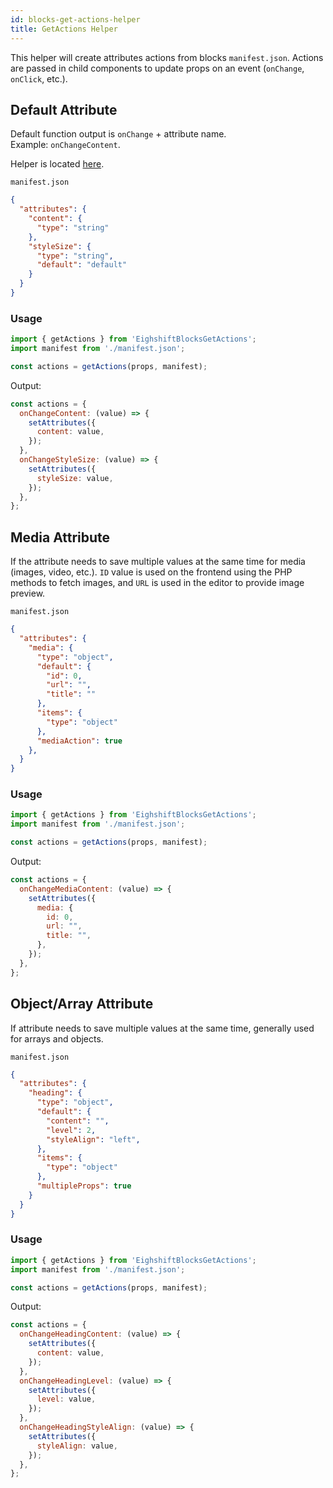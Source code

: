 ```yaml
---
id: blocks-get-actions-helper
title: GetActions Helper
---
```


This helper will create attributes actions from blocks `manifest.json`.
Actions are passed in child components to update props on an event (`onChange`, `onClick`, etc.).

## Default Attribute

Default function output is `onChange` + attribute name.  
Example: `onChangeContent`.

Helper is located [here](https://github.com/infinum/eightshift-frontend-libs/blob/d14c02804c1e55fc4ca11af0546a40205fee93a7/scripts/get-actions.js).

`manifest.json`

```json
{
  "attributes": {
    "content": {
      "type": "string"
    },
    "styleSize": {
      "type": "string",
      "default": "default"
    }
  }
}
```

### Usage

```js
import { getActions } from 'EighshiftBlocksGetActions';
import manifest from './manifest.json';

const actions = getActions(props, manifest);
```

Output:

```js
const actions = {
  onChangeContent: (value) => {
    setAttributes({
      content: value,
    });
  },
  onChangeStyleSize: (value) => {
    setAttributes({
      styleSize: value,
    });
  },
};
```

## Media Attribute

If the attribute needs to save multiple values at the same time for media (images, video, etc.). `ID` value is used on the frontend using the PHP methods to fetch images, and `URL` is used in the editor to provide image preview.

`manifest.json`

```json
{
  "attributes": {
    "media": {
      "type": "object",
      "default": {
        "id": 0,
        "url": "",
        "title": ""
      },
      "items": {
        "type": "object"
      },
      "mediaAction": true
    },
  }
}
```

### Usage

```js
import { getActions } from 'EighshiftBlocksGetActions';
import manifest from './manifest.json';

const actions = getActions(props, manifest);
```

Output:

```js
const actions = {
  onChangeMediaContent: (value) => {
    setAttributes({
      media: {
        id: 0,
        url: "",
        title: "",
      },
    });
  },
};
```


## Object/Array Attribute

If attribute needs to save multiple values at the same time, generally used for arrays and objects.

`manifest.json`

```json
{
  "attributes": {
    "heading": {
      "type": "object",
      "default": {
        "content": "",
        "level": 2,
        "styleAlign": "left",
      },
      "items": {
        "type": "object"
      },
      "multipleProps": true
    }
  }
}
```

### Usage

```js
import { getActions } from 'EighshiftBlocksGetActions';
import manifest from './manifest.json';

const actions = getActions(props, manifest);
```

Output:

```js
const actions = {
  onChangeHeadingContent: (value) => {
    setAttributes({
      content: value,
    });
  },
  onChangeHeadingLevel: (value) => {
    setAttributes({
      level: value,
    });
  },
  onChangeHeadingStyleAlign: (value) => {
    setAttributes({
      styleAlign: value,
    });
  },
};
```
